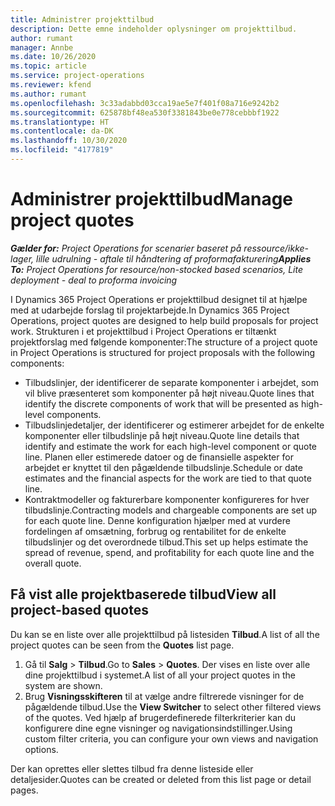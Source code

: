 ```yaml
---
title: Administrer projekttilbud
description: Dette emne indeholder oplysninger om projekttilbud.
author: rumant
manager: Annbe
ms.date: 10/26/2020
ms.topic: article
ms.service: project-operations
ms.reviewer: kfend
ms.author: rumant
ms.openlocfilehash: 3c33adabbd03cca19ae5e7f401f08a716e9242b2
ms.sourcegitcommit: 625878bf48ea530f3381843be0e778cebbbf1922
ms.translationtype: HT
ms.contentlocale: da-DK
ms.lasthandoff: 10/30/2020
ms.locfileid: "4177819"
---
```

# <a name="manage-project-quotes"></a><span data-ttu-id="3b0fd-103">Administrer projekttilbud</span><span class="sxs-lookup"><span data-stu-id="3b0fd-103">Manage project quotes</span></span>

<span data-ttu-id="3b0fd-104">_**Gælder for:** Project Operations for scenarier baseret på ressource/ikke-lager, lille udrulning - aftale til håndtering af proformafakturering_</span><span class="sxs-lookup"><span data-stu-id="3b0fd-104">_**Applies To:** Project Operations for resource/non-stocked based scenarios, Lite deployment - deal to proforma invoicing_</span></span>

<span data-ttu-id="3b0fd-105">I Dynamics 365 Project Operations er projekttilbud designet til at hjælpe med at udarbejde forslag til projektarbejde.</span><span class="sxs-lookup"><span data-stu-id="3b0fd-105">In Dynamics 365 Project Operations, project quotes are designed to help build proposals for project work.</span></span> <span data-ttu-id="3b0fd-106">Strukturen i et projekttilbud i Project Operations er tiltænkt projektforslag med følgende komponenter:</span><span class="sxs-lookup"><span data-stu-id="3b0fd-106">The structure of a project quote in Project Operations is structured for project proposals with the following components:</span></span>

  - <span data-ttu-id="3b0fd-107">Tilbudslinjer, der identificerer de separate komponenter i arbejdet, som vil blive præsenteret som komponenter på højt niveau.</span><span class="sxs-lookup"><span data-stu-id="3b0fd-107">Quote lines that identify the discrete components of work that will be presented as high-level components.</span></span>
  - <span data-ttu-id="3b0fd-108">Tilbudslinjedetaljer, der identificerer og estimerer arbejdet for de enkelte komponenter eller tilbudslinje på højt niveau.</span><span class="sxs-lookup"><span data-stu-id="3b0fd-108">Quote line details that identify and estimate the work for each high-level component or quote line.</span></span> <span data-ttu-id="3b0fd-109">Planen eller estimerede datoer og de finansielle aspekter for arbejdet er knyttet til den pågældende tilbudslinje.</span><span class="sxs-lookup"><span data-stu-id="3b0fd-109">Schedule or date estimates and the financial aspects for the work are tied to that quote line.</span></span>
  - <span data-ttu-id="3b0fd-110">Kontraktmodeller og fakturerbare komponenter konfigureres for hver tilbudslinje.</span><span class="sxs-lookup"><span data-stu-id="3b0fd-110">Contracting models and chargeable components are set up for each quote line.</span></span> <span data-ttu-id="3b0fd-111">Denne konfiguration hjælper med at vurdere fordelingen af omsætning, forbrug og rentabilitet for de enkelte tilbudslinjer og det overordnede tilbud.</span><span class="sxs-lookup"><span data-stu-id="3b0fd-111">This set up helps estimate the spread of revenue, spend, and profitability for each quote line and the overall quote.</span></span>

## <a name="view-all-project-based-quotes"></a><span data-ttu-id="3b0fd-112">Få vist alle projektbaserede tilbud</span><span class="sxs-lookup"><span data-stu-id="3b0fd-112">View all project-based quotes</span></span>

<span data-ttu-id="3b0fd-113">Du kan se en liste over alle projekttilbud på listesiden **Tilbud**.</span><span class="sxs-lookup"><span data-stu-id="3b0fd-113">A list of all the project quotes can be seen from the **Quotes** list page.</span></span> 

1. <span data-ttu-id="3b0fd-114">Gå til **Salg** > **Tilbud**.</span><span class="sxs-lookup"><span data-stu-id="3b0fd-114">Go to **Sales** > **Quotes**.</span></span> <span data-ttu-id="3b0fd-115">Der vises en liste over alle dine projekttilbud i systemet.</span><span class="sxs-lookup"><span data-stu-id="3b0fd-115">A list of all your project quotes in the system are shown.</span></span> 
2. <span data-ttu-id="3b0fd-116">Brug **Visningsskifteren** til at vælge andre filtrerede visninger for de pågældende tilbud.</span><span class="sxs-lookup"><span data-stu-id="3b0fd-116">Use the **View Switcher** to select other filtered views of the quotes.</span></span> <span data-ttu-id="3b0fd-117">Ved hjælp af brugerdefinerede filterkriterier kan du konfigurere dine egne visninger og navigationsindstillinger.</span><span class="sxs-lookup"><span data-stu-id="3b0fd-117">Using custom filter criteria, you can configure your own views and navigation options.</span></span>

<span data-ttu-id="3b0fd-118">Der kan oprettes eller slettes tilbud fra denne listeside eller detaljesider.</span><span class="sxs-lookup"><span data-stu-id="3b0fd-118">Quotes can be created or deleted from this list page or detail pages.</span></span>
